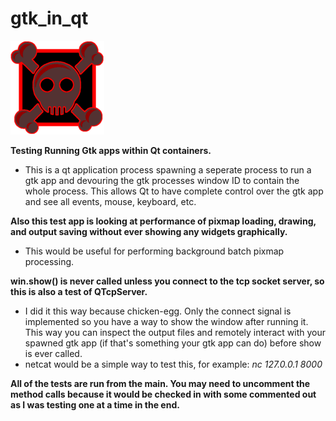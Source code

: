 # gtk_in_qt

![input pixmap](https://github.com/admica/gtk_in_qt/blob/master/input.png)

<strong>Testing Running Gtk apps within Qt containers.</strong>

* This is a qt application process spawning a seperate process to run a gtk app and devouring the gtk processes window ID to contain the whole process. This allows Qt to have complete control over the gtk app and see all events, mouse, keyboard, etc.

<strong>Also this test app is looking at performance of pixmap loading, drawing, and output saving without ever showing any widgets graphically.</strong>

* This would be useful for performing background batch pixmap processing.

<strong>win.show() is never called unless you connect to the tcp socket server, so this is also a test of QTcpServer.</strong>

* I did it this way because chicken-egg. Only the connect signal is implemented so you have a way to show the window after running it. This way you can inspect the output files and remotely interact with your spawned gtk app (if that's something your gtk app can do) before show is ever called.
* netcat would be a simple way to test this, for example: <i>nc 127.0.0.1 8000</i>

<strong>All of the tests are run from the main. You may need to uncomment the method calls because it would be checked in with some commented out as I was testing one at a time in the end.</strong>
